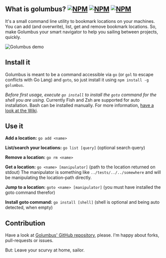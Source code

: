 ## What is golumbus? [![NPM](https://img.shields.io/npm/v/golumbus.svg?style=flat-square)](https://npmjs.com/golumbus) [![NPM](https://img.shields.io/npm/dm/golumbus.svg?style=flat-square)](https://npmjs.com/golumbus) [![NPM](https://img.shields.io/npm/l/golumbus.svg?style=flat-square)](https://npmjs.com/golumbus)

It's a small command line utility to bookmark locations on your machines.
You can add (and overwrite), list, get and remove bookmark locations.
So, make Golumbus your smart navigator to help you sailing between projects, quickly.

![Golumbus demo](https://i.imgsafe.org/ba9acd5.gif)

## Install it

Golumbus is meant to be a command accessible via `go` (or `gol` to escape conflicts with Go Lang) and `goto`, so just install it using `npm install -g golumbus`.

*Before first usage, execute `go install` to install the `goto` command for the shell you are using.* Currently Fish and Zsh are supported for auto installation. Bash can be installed manually. For more information, [have a look at the Wiki](https://github.com/jverhoelen/golumbus/wiki/Install-the-goto-command).

## Use it

**Add a location:** `go add <name>`

**List/search your locations:** `go list [query]` (optional search query)

**Remove a location:** `go rm <name>`

**Get a location:** `go <name> [manipulator]` (path to the location returned on stdout)
The manipulator is something like `../tests/../../somewhere` and will be manipulating the location-path directly.

**Jump to a location:** `goto <name> [manipulator]` (you must have installed the goto command therefor)

**Install goto command:** `go install [shell]` (shell is optional and being auto detected, when empty)

## Contribution

Have a look at [Golumbus' GitHub repository](http://github.com/JonasPriest/golumbus), please. I'm happy about forks, pull-requests or issues.

But: Leave your scurvy at home, sailor.
